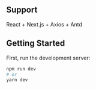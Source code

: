 ## Support
React + Next.js + Axios + Antd

## Getting Started

First, run the development server:

```bash
npm run dev
# or
yarn dev
```

